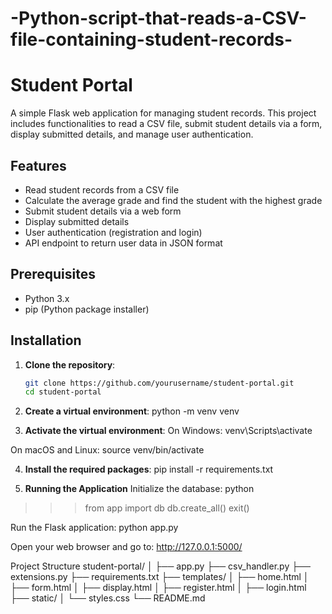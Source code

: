 # -Python-script-that-reads-a-CSV-file-containing-student-records-
# Student Portal

A simple Flask web application for managing student records. This project includes functionalities to read a CSV file, submit student details via a form, display submitted details, and manage user authentication.

## Features

- Read student records from a CSV file
- Calculate the average grade and find the student with the highest grade
- Submit student details via a web form
- Display submitted details
- User authentication (registration and login)
- API endpoint to return user data in JSON format

## Prerequisites

- Python 3.x
- pip (Python package installer)

## Installation

1. **Clone the repository**:
   ```bash
   git clone https://github.com/yourusername/student-portal.git
   cd student-portal
2. **Create a virtual environment**:
python -m venv venv

3. **Activate the virtual environment**:
On Windows:
venv\Scripts\activate

On macOS and Linux:
source venv/bin/activate

4. **Install the required packages**:
pip install -r requirements.txt

5. **Running the Application**
Initialize the database:
python
>>> from app import db
>>> db.create_all()
>>> exit()

Run the Flask application:
python app.py

Open your web browser and go to:
http://127.0.0.1:5000/

Project Structure
student-portal/
│
├── app.py
├── csv_handler.py
├── extensions.py
├── requirements.txt
├── templates/
│   ├── home.html
│   ├── form.html
│   ├── display.html
│   ├── register.html
│   ├── login.html
├── static/
│   └── styles.css
└── README.md

